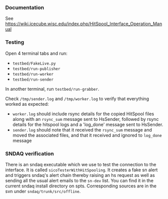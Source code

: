### Documentation

See https://wiki.icecube.wisc.edu/index.php/HitSpool_Interface_Operation_Manual

### Testing

Open 4 terminal tabs and run:

* `testbed/FakeLive.py`
* `testbed/run-publisher`
* `testbed/run-worker`
* `testbed/run-sender`

In another terminal, run `testbed/run-grabber`.

Check `/tmp/sender.log` and `/tmp/worker.log` to verify that everything worked
as expected:
* `worker.log` should include rsync details for the copied HitSpool files
  along with an `rsync_sum` message sent to HsSender, followed by rsync details
  for the hitspool logs and a 'log_done' message sent to HsSender.
* `sender.log` should note that it received the `rsync_sum` message and moved
  the associated files, and that it received and ignored to `log_done` message

### SNDAQ verification
There is an sndaq executable which we use to test the connection to the
interface. It is called `sicoTesterWithHitSpooling`. It creates a fake sn
alert and triggers sndaq's alert chain thereby raising an hs request as well
as sending all the usual alert emails to the `sn-dev` list. You can find it in
the current sndaq install directory on spts. Corresponding sources are in the
svn under `sndaq/trunk/src/offline`.
